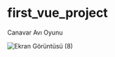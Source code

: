 # first_vue_project

Canavar Avı Oyunu

![Ekran Görüntüsü (8)](https://user-images.githubusercontent.com/56413015/180775070-499bf9ce-f3fa-455e-b5b7-74aa2a9707b8.png)
